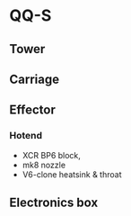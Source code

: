 # QQ-S

## Tower

## Carriage

## Effector

### Hotend

 - XCR BP6 block, 
 - mk8 nozzle
 - V6-clone heatsink & throat

## Electronics box